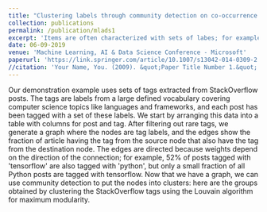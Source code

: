 ```yaml
---
title: "Clustering labels through community detection on co-occurrence graphs."
collection: publications
permalink: /publication/mlads1
excerpt: 'Items are often characterized with sets of labes; for example, articles in a database might be tagged with several keywords per article. Here we illustrate a simple approach to clustering items based on counting occurrences of such tags. The approach can be generalized to a variety of applications; for example, web pages can be compared based on which other pages link to them, or we can find edges between items appearing together in market baskets. We discussed ways in which we are using this approach to cluster related items and discover functional relationships form a variety of loosely structred data sources.'
date: 06-09-2019
venue: 'Machine Learning, AI & Data Science Conference - Microsoft'
paperurl: 'https://link.springer.com/article/10.1007/s13042-014-0309-2'
//citation: 'Your Name, You. (2009). &quot;Paper Title Number 1.&quot; <i>Journal 1</i>. 1(1).'
---
```

Our demonstration example uses sets of tags extracted from StackOverflow posts. The tags are labels from a large defined vocabulary covering computer science topics like languages and frameworks, and each post has been tagged with a set of these labels. We start by arranging this data into a table with columns for post and tag. After filtering out rare tags, we generate a graph where the nodes are tag labels, and the edges show the fraction of article having the tag from the source node that also have the tag from the destination node. The edges are directed because weights depend on the direction of the connection; for example, 52% of posts tagged with 'tensorflow' are also tagged with 'python', but only a small fraction of all Python posts are tagged with tensorflow. Now that we have a graph, we can use community detection to put the nodes into clusters: here are the groups obtained by clustering the StackOverflow tags using the Louvain algorithm for maximum modularity.
